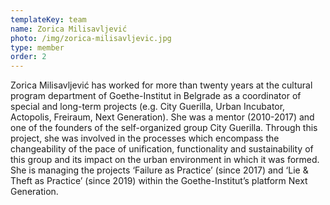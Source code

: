 ```yaml
---
templateKey: team
name: Zorica Milisavljević
photo: /img/zorica-milisavljevic.jpg
type: member
order: 2
---
```


Zorica Milisavljević has worked for more than twenty years at the cultural program department of Goethe-Institut in Belgrade as a coordinator of special and long-term projects (e.g. City Guerilla, Urban Incubator, Actopolis, Freiraum, Next Generation). She was a mentor (2010-2017) and one of the founders of the self-organized group City Guerilla. Through this project, she was involved in the processes which encompass the changeability of the pace of unification, functionality and sustainability of this group and its impact on the urban environment in which it was formed.
She is managing the projects ‘Failure as Practice’ (since 2017) and ‘Lie & Theft as Practice’ (since 2019) within the Goethe-Institut’s platform Next Generation.
